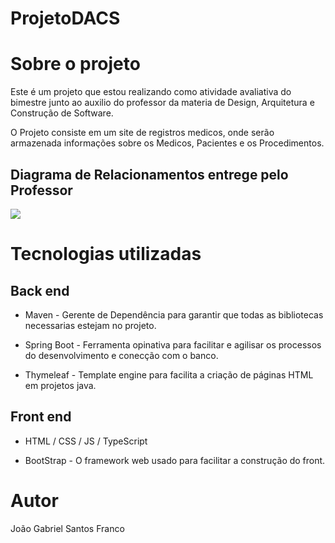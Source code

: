 # ProjetoDACS

# Sobre o projeto
  Este é um projeto que estou realizando como atividade avaliativa do bimestre junto ao auxilio do professor da materia de Design, Arquitetura e Construção de Software.
  
  O Projeto consiste em um site de registros medicos, onde serão armazenada informações sobre os Medicos, Pacientes e os Procedimentos.

## Diagrama de Relacionamentos entrege pelo Professor
![](http://faltoupontoevirgula.com.br/wp-content/uploads/2018/05/spring28.png)

# Tecnologias utilizadas
## Back end
- Maven - Gerente de Dependência para garantir que todas as bibliotecas necessarias estejam no projeto.

- Spring Boot - Ferramenta opinativa para facilitar e agilisar os processos do desenvolvimento e conecção com o banco.

- Thymeleaf - Template engine para facilita a criação de páginas HTML em projetos java.

## Front end
- HTML / CSS / JS / TypeScript

- BootStrap - O framework web usado para facilitar a construção do front.


# Autor

João Gabriel Santos Franco
